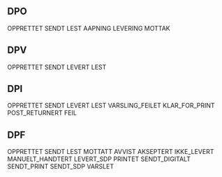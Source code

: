 


## DPO
OPPRETTET 
SENDT 
LEST
AAPNING
LEVERING
MOTTAK

## DPV
OPPRETTET
SENDT
LEVERT
LEST

## DPI
OPPRETTET
SENDT
LEVERT
LEST
VARSLING_FEILET
KLAR_FOR_PRINT
POST_RETURNERT
FEIL

## DPF
OPPRETTET
SENDT
LEST
MOTTATT
AVVIST
AKSEPTERT
IKKE_LEVERT
MANUELT_HANDTERT
LEVERT_SDP
PRINTET
SENDT_DIGITALT
SENDT_PRINT
SENDT_SDP
VARSLET